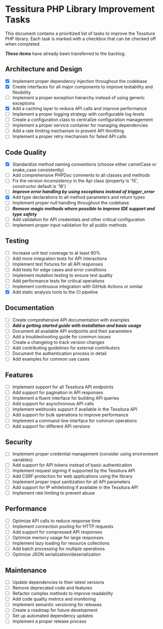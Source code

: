 # Tessitura PHP Library Improvement Tasks

This document contains a prioritized list of tasks to improve the Tessitura PHP library. Each task is marked with a checkbox that can be checked off when completed.

**_These items_** have already been transferred to the backlog.

## Architecture and Design

- [x] Implement proper dependency injection throughout the codebase
- [x] Create interfaces for all major components to improve testability and flexibility
- [ ] Implement a proper exception hierarchy instead of using generic exceptions
- [x] Add a caching layer to reduce API calls and improve performance
- [ ] Implement a proper logging strategy with configurable log levels
- [ ] Create a configuration class to centralize configuration management
- [ ] Implement a proper service container for managing dependencies
- [ ] Add a rate limiting mechanism to prevent API throttling
- [ ] Implement a proper retry mechanism for failed API calls

## Code Quality

- [x] Standardize method naming conventions (choose either camelCase or snake_case consistently)
- [ ] Add comprehensive PHPDoc comments to all classes and methods
- [ ] Fix the version inconsistency in the Api class (property is '15', constructor default is '16')
- [ ] **_Improve error handling by using exceptions instead of trigger_error_**
- [x] Add type declarations to all method parameters and return types
- [ ] Implement proper null handling throughout the codebase
- [ ] **_Remove magic methods where possible to improve IDE support and type safety_**
- [ ] Add validation for API credentials and other critical configuration
- [ ] Implement proper input validation for all public methods

## Testing

- [ ] Increase unit test coverage to at least 90%
- [ ] Add more integration tests for API interactions
- [ ] Implement test fixtures for all API responses
- [ ] Add tests for edge cases and error conditions
- [ ] Implement mutation testing to ensure test quality
- [ ] Add performance tests for critical operations
- [ ] Implement continuous integration with GitHub Actions or similar
- [x] Add static analysis tools to the CI pipeline

## Documentation

- [ ] Create comprehensive API documentation with examples
- [ ] **_Add a getting started guide with installation and basic usage_**
- [ ] Document all available API endpoints and their parameters
- [ ] Add a troubleshooting guide for common issues
- [ ] Create a changelog to track version changes
- [ ] Add contributing guidelines for external contributors
- [ ] Document the authentication process in detail
- [ ] Add examples for common use cases

## Features

- [ ] Implement support for all Tessitura API endpoints
- [ ] Add support for pagination in API responses
- [ ] Implement a fluent interface for building API queries
- [ ] Add support for asynchronous API calls
- [ ] Implement webhooks support if available in the Tessitura API
- [ ] Add support for bulk operations to improve performance
- [ ] Implement a command-line interface for common operations
- [ ] Add support for different API versions

## Security

- [ ] Implement proper credential management (consider using environment variables)
- [ ] Add support for API tokens instead of basic authentication
- [ ] Implement request signing if supported by the Tessitura API
- [ ] Add CSRF protection for web applications using the library
- [ ] Implement proper input sanitization for all API parameters
- [ ] Add support for IP whitelisting if available in the Tessitura API
- [ ] Implement rate limiting to prevent abuse

## Performance

- [ ] Optimize API calls to reduce response time
- [ ] Implement connection pooling for HTTP requests
- [ ] Add support for compressed API responses
- [ ] Optimize memory usage for large responses
- [ ] Implement lazy loading for resource collections
- [ ] Add batch processing for multiple operations
- [ ] Optimize JSON serialization/deserialization

## Maintenance

- [ ] Update dependencies to their latest versions
- [ ] Remove deprecated code and features
- [ ] Refactor complex methods to improve readability
- [ ] Add code quality metrics and monitoring
- [ ] Implement semantic versioning for releases
- [ ] Create a roadmap for future development
- [ ] Set up automated dependency updates
- [ ] Implement a proper release process
